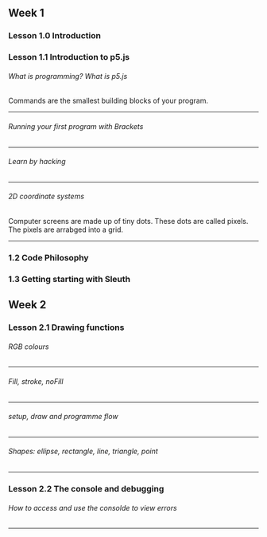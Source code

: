 ## Week 1

### Lesson 1.0 Introduction

### Lesson 1.1 Introduction to p5.js

<h6>What is programming? What is p5.js</h6>

Commands are the smallest building blocks of your program.

---

<h6>Running your first program with Brackets</h6>

---

<h6>Learn by hacking</h6>

---

<h6>2D coordinate systems</h6>

Computer screens are made up of tiny dots.
These dots are called pixels.
The pixels are arrabged into a grid.

---

### 1.2 Code Philosophy

### 1.3 Getting starting with Sleuth

## Week 2

### Lesson 2.1 Drawing functions

<h6>RGB colours</h6>

---

<h6>Fill, stroke, noFill</h6>

---

<h6>setup, draw and programme flow</h6>

---

<h6>Shapes: ellipse, rectangle, line, triangle, point
</h6>

---

### Lesson 2.2 The console and debugging

<h6>How to access and use the consolde to view errors</h6>

---
